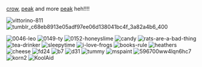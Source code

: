 [crow](https://www.google.com/url?sa=i&url=https%3A%2F%2Fin.pinterest.com%2Fpin%2F735705289166405652%2F&psig=AOvVaw3OD_sH6mDDPCV0t9J3G9kv&ust=1746286148290000&source=images&opi=89978449), [peak](https://youtu.be/gkC-oiTmOZA) and more [peak](https://youtu.be/qe1zSeX_HA4) heh!!!!

![vittorino-811](https://github.com/user-attachments/assets/7ac26d16-1d21-40c1-bb28-4bef677ed5fe) ![tumblr_c68eb8913e05adf97ee06d138041bc4f_3a82a4b6_400](https://github.com/user-attachments/assets/e063ed86-cf43-45ab-a75b-97276cf0867b)



![0046-leo](https://github.com/user-attachments/assets/ad465832-bccb-4cef-a67c-7f74942db893) ![0149-ty](https://github.com/user-attachments/assets/4f49ec57-b989-4361-9966-cc5506a69eee) ![0152-honeyslime](https://github.com/user-attachments/assets/de92e421-1eb0-441e-8baf-d700a17f62ed) ![candy](https://github.com/user-attachments/assets/fc2f5ff1-9ed2-44f8-914e-04661d8d0bab) ![rats-are-a-bad-thing](https://github.com/user-attachments/assets/e606337d-eaab-4245-956d-b916b91f6f54) ![tea-drinker](https://github.com/user-attachments/assets/2d94c0af-f359-45c4-9ef7-49b28a3dbf59) ![sleepytime](https://github.com/user-attachments/assets/00a09ee3-8f70-4c89-afcf-f982d100a522) ![i-love-frogs](https://github.com/user-attachments/assets/dfdb8b5f-1637-436f-af58-7f463703719f) ![books-rule](https://github.com/user-attachments/assets/0f2bb710-a6dd-4750-aa8b-4a9fbf519d75) ![heathers](https://github.com/user-attachments/assets/b89eaef7-2cdf-4e6b-a2f3-8f3e9e7ec447) ![cheese](https://github.com/user-attachments/assets/cdb958ce-9131-4047-970e-57bd289b16b9) ![fd24](https://github.com/user-attachments/assets/ec45c696-50a9-4b21-a6fb-448124d5de3d) ![b7](https://github.com/user-attachments/assets/68bd227f-1c43-4ed8-bbd6-1abb3d04d827) ![d31](https://github.com/user-attachments/assets/6a612c04-2ae1-478b-b4d0-8491cb82b956) ![tummy](https://github.com/user-attachments/assets/d85d9cfd-5680-49d4-a4eb-c8a55d01732d) ![mspaint](https://github.com/user-attachments/assets/bb9b0c54-9d2b-4105-8e92-e1725cee34db) ![596700ww4lqn6hc7](https://github.com/user-attachments/assets/02eb3d01-5088-49a8-b594-dba8b11689e4) ![korn2](https://github.com/user-attachments/assets/1d6ebda7-d650-485c-a58b-c2f1b43c9c97) ![KoolAid](https://github.com/user-attachments/assets/ca35b735-0cf8-4236-8d79-5e663e4f3b56)






















